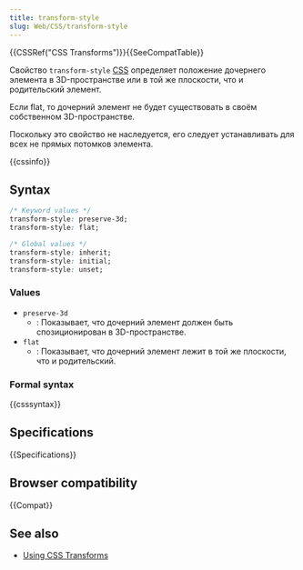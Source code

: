 ```yaml
---
title: transform-style
slug: Web/CSS/transform-style
---
```


{{CSSRef("CSS Transforms")}}{{SeeCompatTable}}

Свойство `transform-style` [CSS](/ru/docs/Web/CSS) определяет положение дочернего элемента в 3D-пространстве или в той же плоскости, что и родительский элемент.

Если flat, то дочерний элемент не будет существовать в своём собственном 3D-пространстве.

Поскольку это свойство не наследуется, его следует устанавливать для всех не прямых потомков элемента.

{{cssinfo}}

## Syntax

```css
/* Keyword values */
transform-style: preserve-3d;
transform-style: flat;

/* Global values */
transform-style: inherit;
transform-style: initial;
transform-style: unset;
```

### Values

- `preserve-3d`
  - : Показывает, что дочерний элемент должен быть спозиционирован в 3D-пространстве.
- `flat`
  - : Показывает, что дочерний элемент лежит в той же плоскости, что и родительский.

### Formal syntax

{{csssyntax}}

## Specifications

{{Specifications}}

## Browser compatibility

{{Compat}}

## See also

- [Using CSS Transforms](/ru/docs/CSS/Using_CSS_transforms)
